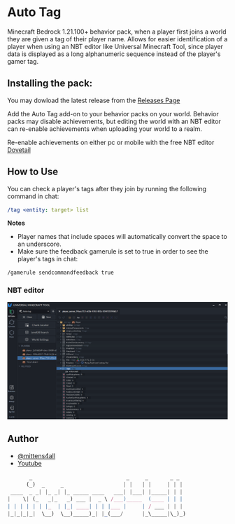 # Auto Tag

Minecraft Bedrock 1.21.100+ behavior pack, when a player first joins a world they are given a tag of their player name. Allows for easier identification of a player when using an NBT editor like Universal Minecraft Tool, since player data is displayed as a long alphanumeric sequence instead of the player's gamer tag.

## Installing the pack:

You may dowload the latest release from the [Releases Page](https://github.com/mittens4all/Auto-Tag/releases)

Add the Auto Tag add-on to your behavior packs on your world. Behavior packs may disable achievements, but editing the world with an NBT editor can re-enable achievements when uploading your world to a realm.

Re-enable achievements on either pc or mobile with the free NBT editor [Dovetail](https://github.com/Offroaders123/Dovetail)

## How to Use

You can check a player's tags after they join by running the following command in chat:

```yaml
/tag <entity: target> list
```

**Notes**
- Player names that include spaces will automatically convert the space to an underscore.
- Make sure the feedback gamerule is set to true in order to see the player's tags in chat:

```
/gamerule sendcommandfeedback true
```

### NBT editor

![Universal Minecraft Tool](/images/autotag_umt.png) 

## Author

- [@mittens4all](https://www.github.com/mittens4all)
- [Youtube](https://www.youtube.com/@mittens4all)

```js
       _                              _     _       _ _  
      (_)  _     _                   | |   | |     | | | 
 ____  _ _| |_ _| |_ _____ ____   ___| |___| |_____| | | 
|    \| (_   _|_   _) ___ |  _ \ /___)_____  (____ | | | 
| | | | | | |_  | |_| ____| | | |___ |     | / ___ | | | 
|_|_|_|_|  \__)  \__)_____)_| |_(___/      |_\_____|\_)_)
                                                         
```